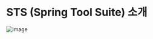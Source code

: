 # STS (Spring Tool Suite) 소개

![image](https://user-images.githubusercontent.com/45334819/56145792-ebcdf580-5fdf-11e9-97a0-533d19adc128.png)

